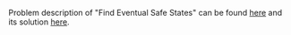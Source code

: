 Problem description of "Find Eventual Safe States" can be found [here](https://leetcode.com/problems/find-eventual-safe-states/description/) and its solution [here](https://github.com/aurimas13/Solutions-To-Problems/blob/main/LeetCode/Python%20Solutions/Find%20Eventual%20Safe%20States/find.py).